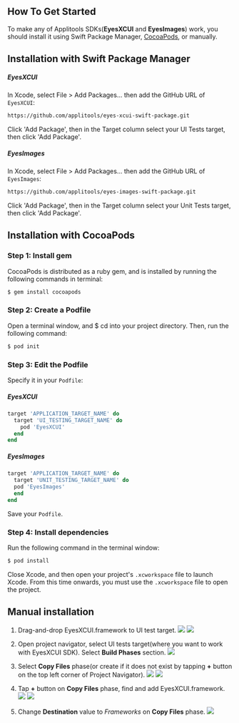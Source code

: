 ## How To Get Started
To make any of Applitools SDKs(**EyesXCUI** and **EyesImages**) work, you should install it using Swift Package Manager, [CocoaPods](http://cocoapods.org), or manually.


## Installation with Swift Package Manager

##### EyesXCUI
In Xcode, select File > Add Packages... then add the GitHub URL of `EyesXCUI`:
```bash
https://github.com/applitools/eyes-xcui-swift-package.git
```
Click 'Add Package', then in the Target column select your UI Tests target, then click 'Add Package'.

##### EyesImages
In Xcode, select File > Add Packages... then add the GitHub URL of `EyesImages`:
```bash
https://github.com/applitools/eyes-images-swift-package.git
```
Click 'Add Package', then in the Target column select your Unit Tests target, then click 'Add Package'.


## Installation with CocoaPods
### Step 1: Install gem
CocoaPods is distributed as a ruby gem, and is installed by running the following commands in terminal:
```bash
$ gem install cocoapods
```

### Step 2: Create a Podfile
Open a terminal window, and $ cd into your project directory. Then, run the following command:

```bash
$ pod init
```

### Step 3: Edit the Podfile
Specify it in your `Podfile`:
##### EyesXCUI
```ruby
target 'APPLICATION_TARGET_NAME' do
  target 'UI_TESTING_TARGET_NAME' do
    pod 'EyesXCUI'
  end
end
```
##### EyesImages
```ruby
target 'APPLICATION_TARGET_NAME' do
  target 'UNIT_TESTING_TARGET_NAME' do
  pod 'EyesImages'
  end
end
```

Save your `Podfile`.

### Step 4: Install dependencies
Run the following command in the terminal window:
```bash
$ pod install
```

Close Xcode, and then open your project's `.xcworkspace` file to launch Xcode.
From this time onwards, you must use the `.xcworkspace` file to open the project.


## Manual installation
1. Drag-and-drop EyesXCUI.framework to UI test target.
![](https://applitools.bintray.com/Examples/Manual%20Installation%20Guide%20Images/Step1-1.png)
![](https://applitools.bintray.com/Examples/Manual%20Installation%20Guide%20Images/Step1-2.png)

2. Open project navigator, select UI tests target(where you want to work with EyesXCUI SDK). Select **Build Phases** section.
![](https://applitools.bintray.com/Examples/Manual%20Installation%20Guide%20Images/Step2.png)

3. Select **Copy Files** phase(or create if it does not exist by tapping **+** button on the top left corner of Project Navigator).
![](https://applitools.bintray.com/Examples/Manual%20Installation%20Guide%20Images/Step3-1.png)
![](https://applitools.bintray.com/Examples/Manual%20Installation%20Guide%20Images/Step3-2.png)

4. Tap **+** button on **Copy Files** phase, find and add EyesXCUI.framework.
![](https://applitools.bintray.com/Examples/Manual%20Installation%20Guide%20Images/Step4-1.png)
![](https://applitools.bintray.com/Examples/Manual%20Installation%20Guide%20Images/Step4-2.png)

5. Change **Destination** value to *Frameworks* on **Copy Files** phase.
![](https://applitools.bintray.com/Examples/Manual%20Installation%20Guide%20Images/Step5.png)
